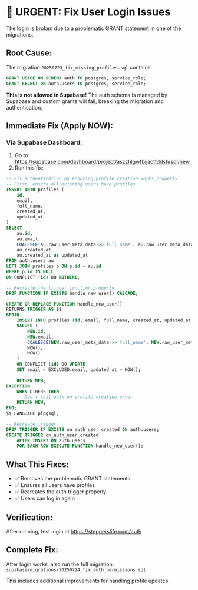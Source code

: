 # 🚨 URGENT: Fix User Login Issues

The login is broken due to a problematic GRANT statement in one of the migrations.

## Root Cause:
The migration `20250723_fix_missing_profiles.sql` contains:
```sql
GRANT USAGE ON SCHEMA auth TO postgres, service_role;
GRANT SELECT ON auth.users TO postgres, service_role;
```

**This is not allowed in Supabase!** The auth schema is managed by Supabase and custom grants will fail, breaking the migration and authentication.

## Immediate Fix (Apply NOW):

### Via Supabase Dashboard:
1. Go to: https://supabase.com/dashboard/project/aszzhlgwfbijaotfddsh/sql/new
2. Run this fix:

```sql
-- Fix authentication by ensuring profile creation works properly
-- First, ensure all existing users have profiles
INSERT INTO profiles (
    id,
    email,
    full_name,
    created_at,
    updated_at
)
SELECT 
    au.id,
    au.email,
    COALESCE(au.raw_user_meta_data->>'full_name', au.raw_user_meta_data->>'name', split_part(au.email, '@', 1)) as full_name,
    au.created_at,
    au.created_at as updated_at
FROM auth.users au
LEFT JOIN profiles p ON p.id = au.id
WHERE p.id IS NULL
ON CONFLICT (id) DO NOTHING;

-- Recreate the trigger function properly
DROP FUNCTION IF EXISTS handle_new_user() CASCADE;

CREATE OR REPLACE FUNCTION handle_new_user()
RETURNS TRIGGER AS $$
BEGIN
    INSERT INTO profiles (id, email, full_name, created_at, updated_at)
    VALUES (
        NEW.id,
        NEW.email,
        COALESCE(NEW.raw_user_meta_data->>'full_name', NEW.raw_user_meta_data->>'name', split_part(NEW.email, '@', 1)),
        NOW(),
        NOW()
    )
    ON CONFLICT (id) DO UPDATE
    SET email = EXCLUDED.email, updated_at = NOW();
    
    RETURN NEW;
EXCEPTION
    WHEN OTHERS THEN
    -- Don't fail auth on profile creation error
    RETURN NEW;
END;
$$ LANGUAGE plpgsql;

-- Recreate trigger
DROP TRIGGER IF EXISTS on_auth_user_created ON auth.users;
CREATE TRIGGER on_auth_user_created
    AFTER INSERT ON auth.users
    FOR EACH ROW EXECUTE FUNCTION handle_new_user();
```

## What This Fixes:
- ✅ Removes the problematic GRANT statements
- ✅ Ensures all users have profiles
- ✅ Recreates the auth trigger properly
- ✅ Users can log in again

## Verification:
After running, test login at https://stepperslife.com/auth

## Complete Fix:
After login works, also run the full migration:
`supabase/migrations/20250724_fix_auth_permissions.sql`

This includes additional improvements for handling profile updates.